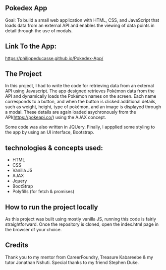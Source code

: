 ## Pokedex App

Goal: To build a small web application with HTML, CSS, and JavaScript that loads data from an external API and enables the viewing of data points in detail through the use of modals.

## Link To the App:

https://philippeducasse.github.io/Pokedex-App/

## The Project

In this project, I had to write the code for retrieving data from an external API using Javascript. The app designed retrieves Pokémon data from the API and dynamically loads the Pokémon names on the screen. Each name corresponds to a button, and when the button is clicked additional details, such as weight, height, type of pokémon, and an image is displayed through a modal. These details are again loaded asychronously from the API(https://pokeapi.co/) using the AJAX concept.

Some code was also written in JQUery. Finally, I appplied some styling to the app by using an UI interface, Bootstrap.

## technologies & concepts used:

- HTML
- CSS
- Vanilla JS
- AJAX 
- Jquery
- BootStrap
- Polyfills (for fetch & promises)

## How to run the project locally

As this project was built using mostly vanilla JS, running this code is fairly straightforward. Once the repository is cloned, open the index.html page in the browser of your choice. 


## Credits

Thank you to my mentor from CareerFoundry, Treasure Kabareebe & my tutor Jonathan Nshuti. Special thanks to my friend Stephen Duke. 